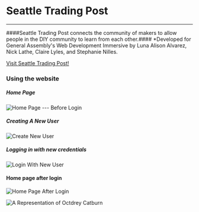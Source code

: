 # Seattle Trading Post #
-----------
####Seattle Trading Post connects the community of makers to allow people in the DIY community to learn from each other.####
*Developed for General Assembly's Web Development Immersive by Luna Alison Alvarez, Nick Lathe, Claire Lyles, and Stephanie Nilles.


[Visit Seattle Trading Post!](www.seattletradingpost.herokuapp.com)


### Using the website ###

##### Home Page #####
![Home Page --- Before Login](https://farm9.staticflickr.com/8680/16218530597_0f571f3d5c_s.jpg)

##### Creating A New User #####
![Create New User](https://farm8.staticflickr.com/7378/16402684361_ed53ddb5c7_s.jpg)

##### Logging in with new credentials #####
![Login With New User](https://farm8.staticflickr.com/7289/16216797628_6767d8f771_s.jpg)

#### Home page after login ####
![Home Page After Login](https://farm9.staticflickr.com/8662/16402684311_4e0d8e87ae_s.jpg)




![A Representation of Octdrey Catburn](http://octodex.github.com/images/octdrey-catburn.jpg)

